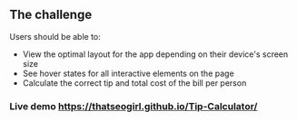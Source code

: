 
## The challenge

Users should be able to:

- View the optimal layout for the app depending on their device's screen size
- See hover states for all interactive elements on the page
- Calculate the correct tip and total cost of the bill per person

###  Live demo  https://thatseogirl.github.io/Tip-Calculator/
